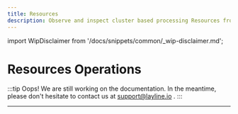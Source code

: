 ```yaml
---
title: Resources
description: Observe and inspect cluster based processing Resources from within the Configuration Center.
---
```


import WipDisclaimer from '/docs/snippets/common/_wip-disclaimer.md';


# Resources Operations

:::tip Oops! We are still working on the documentation.
In the meantime, please don't hesitate to contact us at support@layline.io .
:::

---

<WipDisclaimer></WipDisclaimer>



